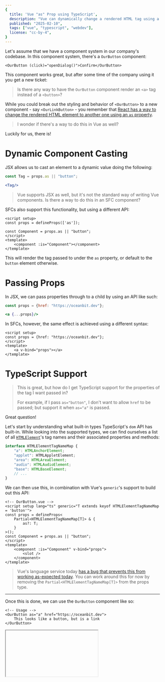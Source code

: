 ```yaml
---
{
  title: 'Vue "as" Prop using TypeScript',
  description: "Vue can dynamically change a rendered HTML tag using a special syntax. Let's learn how to use it with TypeScript.",
  published: "2025-02-10",
  tags: ["vue", "typescript", "webdev"],
  license: "cc-by-4",
}
---
```


Let's assume that we have a component system in our company's codebase. In this component system, there's a `OurButton` component:

```vue
<OurButton (click)="openDialog()">Confirm</OurButton>
```

This component works great, but after some time of the company using it you get a new ticket:

> Is there any way to have the `OurButton` component render an `<a>` tag instead of a `<button>`? 

While you could break out the styling and behavior of `<OurButton>` to a new component - say `<OurLinkButton>` - you remember that [React has a way to change the rendered HTML element to another one using an `as` property](/posts/react-as-prop).

> I wonder if there's a way to do this in Vue as well?

Luckily for us, there is!

# Dynamic Component Casting

JSX allows us to cast an element to a dynamic value doing the following:

```jsx
const Tag = props.as || "button";

<Tag/>
```

> Vue supports JSX as well, but it's not the standard way of writing Vue components. Is there a way to do this in an SFC component?

SFCs also support this functionality, but using a different API:

```vue
<script setup>
const props = defineProps(['as']); 
   
const Component = props.as || "button";
</script>
<template>
	<component :is="Component"></component>
</template>
```

This will render the tag passed to under the `as` property, or default to the `button` element otherwise.

# Passing Props

In JSX, we can pass properties through to a child by using an API like such:

```jsx
const props = {href: "https://oceanbit.dev"};

<a {...props}/>
```

In SFCs, however, the same effect is achieved using a different syntax:

``` vue
<script setup>
const props = {href: "https://oceanbit.dev"};
</script>
<template>
	<a v-bind="props"></a>
</template>
```

# TypeScript Support

> This is great, but how do I get TypeScript support for the properties of the tag I want passed in? 
>
> For example, if I pass `as="button"`, I don't want to allow `href` to be passed; but support it when `as="a"` is passed.

Great question!

Let's start by understanding what built-in types TypeScript's `dom` API has built-in. While looking into the supported types, we can find ourselves a list of all [`HTMLElement`](https://developer.mozilla.org/en-US/docs/Web/API/HTMLElement)'s tag names and their associated properties and methods: 

```typescript
interface HTMLElementTagNameMap {
    "a": HTMLAnchorElement;
    "applet": HTMLAppletElement;
    "area": HTMLAreaElement;
    "audio": HTMLAudioElement;
    "base": HTMLBaseElement;
    // ...
}
```

We can then use this, in combination with Vue's `generic`'s support to build out this API:

```vue
<!-- OurButton.vue -->
<script setup lang="ts" generic="T extends keyof HTMLElementTagNameMap = 'button'">
const props = defineProps<
	Partial<HTMLElementTagNameMap[T]> & {
		as?: T;
	}
>();
const Component = props.as || "button";
</script>
<template>
	<component :is="Component" v-bind="props">
		<slot />
	</component>
</template>
```

> Vue's language service today [has a bug that prevents this from working as-expected today](https://github.com/vuejs/language-tools/issues/5159). You can work around this for now by removing the `Partial<HTMLElementTagNameMap[T]>` from the props type.

----

Once this is done, we can use the `OurButton` component like so:

```vue
<!-- Usage -->
<OurButton as="a" href="https://oceanbit.dev">
    This looks like a button, but is a link
</OurButton>
```

<iframe data-frame-title="Vue 'as' Prop - StackBlitz" src="pfp-code:./as-prop-1?template=node&embed=1&file=src%2FApp.vue"></iframe>
